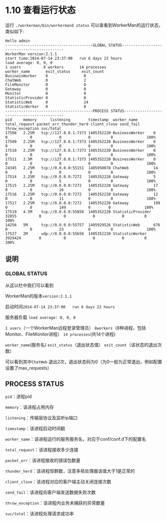 # 1.10 查看运行状态

运行 ```./workerman/bin/workermand status```
可以查看到WorkerMan的运行状态，类似如下:

```
Hello admin
---------------------------------------GLOBAL STATUS--------------------------------------------
WorkerMan version:2.1.1
start time:2014-07-14 23:37:00   run 6 days 22 hours
load average: 0, 0, 0
1 users          8 workers       14 processes
worker_name       exit_status     exit_count
BusinessWorker    0                0
ChatWeb           0                2
FileMonitor       0                0
Gateway           0                0
Monitor           0                0
StatisticProvider 0                0
StatisticWeb      0                24
StatisticWorker   0                0
---------------------------------------PROCESS STATUS-------------------------------------------
pid     memory      listening        timestamp  worker_name       total_request packet_err thunder_herd client_close send_fail throw_exception suc/total
17508   2.25M   tcp://127.0.0.1:7373 1405352220 BusinessWorker    0              0          0            0            0         0               100%
17509   2.25M   tcp://127.0.0.1:7373 1405352220 BusinessWorker    0              0          0            0            0         0               100%
17510   2.25M   tcp://127.0.0.1:7373 1405352220 BusinessWorker    0              0          0            0            0         0               100%
17511   2.5M    tcp://127.0.0.1:7373 1405352220 BusinessWorker    0              0          0            0            0         0               100%
24345   2.25M   tcp://0.0.0.0:55151  1405950078 ChatWeb           14             0          0            0            0         0               100%
17514   2.25M   tcp://0.0.0.0:7272   1405352220 Gateway           5              0          0            5            0         0               100%
17515   2.25M   tcp://0.0.0.0:7272   1405352220 Gateway           17             0          0            16           0         0               100%
17516   2.25M   tcp://0.0.0.0:7272   1405352220 Gateway           12             0          0            11           0         0               100%
17517   2.25M   tcp://0.0.0.0:7272   1405352220 Gateway           199            0          0            149          0        0               100%
17519   4.5M    tcp://0.0.0.0:55858  1405352220 StatisticProvider 32055          0          0            0            0         0               100%
14256   5M      tcp://0.0.0.0:55757  1405929526 StatisticWeb      676            0          0            23           0         0               100%
17527   2M      udp://0.0.0.0:55656  1405352220 StatisticWorker   3929424        0          0            0            0         0               100%
```

## 说明

### GLOBAL STATUS

从这以栏中我们可以看到

WorkerMan的版本```version:2.1.1```

启动时间```2014-07-14 23:37:00   run 6 days 22 hours```

服务器负载 ```load average: 0, 0, 0```

```1 users```（一个WorkerMan远程登录管理员）          ```8workers```（8种进程，包括Monitor、FileMonitor进程）       ```14 processes```(共14个进程)

```worker_name```(服务名)       ```exit_status```（退出状态值）     ```exit_count```（该状态的退出次数）

可以看到其中```ChatWeb``` 退出2次，退出状态码为0（为0一般为正常退出，例如配置设置了max_requests）


## PROCESS STATUS

```pid```：进程pid

```memory```：该进程占用内存

```listening```：传输层协议及监听ip端口

```timestamp```：该进程启动时间戳

```worker_name```：该进程运行的服务服务名，对应于conf/conf.d下的配置名

```total_request```：该进程接收多少连接

```packet_err```：该进程接收的错误包数量

```thunder_herd```：该进程惊群数，注意多核处理器该值大于1是正常的

```client_close```：该进程对应的客户端主动关闭连接次数

```send_fail```：该进程向客户端发送数据失败次数

```throw_exception```：该进程内业务未捕获的异常数量

```suc/total```：该进程处理请求成功率


